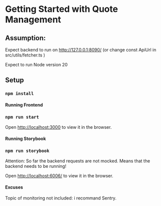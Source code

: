 # Getting Started with Quote Management

## Assumption:

Expect backend to run on http://127.0.0.1:8090/ (or change const ApiUrl in src/utils/fetcher.ts )

Expect to run Node version 20

## Setup

### `npm install`

#### Running Frontend

### `npm run start`

Open [http://localhost:3000](http://localhost:3000) to view it in the browser.

#### Running Storybook 

### `npm run storybook`

Attention: So far the backend requests are not mocked. Means that the backend needs to be running!
  
Open [http://localhost:6006/](http://localhost:6006/) to view it in the browser.

#### Excuses

Topic of monitoring not included: i recommand Sentry.